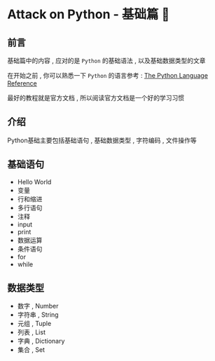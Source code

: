 #  Attack on Python - 基础篇 🐍






<extoc></extoc>

## 前言

基础篇中的内容 , 应对的是 `Python` 的基础语法 , 以及基础数据类型的文章

在开始之前 , 你可以熟悉一下 `Python` 的语言参考 : [The Python Language Reference](https://docs.python.org/3/reference/index.html)

最好的教程就是官方文档 , 所以阅读官方文档是一个好的学习习惯

## 介绍 

Python基础主要包括基础语句 , 基础数据类型 , 字符编码 , 文件操作等

## 基础语句

- Hello World
- 变量
- 行和缩进
- 多行语句
- 注释
- input
- print
- 数据运算
- 条件语句
- for
- while

## 数据类型

- 数字 , Number
- 字符串 , String
- 元组 , Tuple
- 列表 , List
- 字典 , Dictionary
- 集合 , Set

